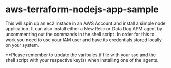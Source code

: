 # aws-terraform-nodejs-app-sample

This will spin up an ec2 instace in an AWS Account and install a simple node application. It can also install either a New Relic or Data Dog APM agent by uncommenting out the commands in the shell script. In order for this to work you need to use your IAM user and have its credentials stored locally on your system. 

**Please remember to update the varibales.tf file with your sso and the shell script with your respective key(s) when installing one of the agents.


